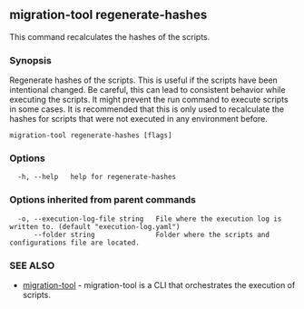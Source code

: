 ## migration-tool regenerate-hashes

This command recalculates the hashes of the scripts.

### Synopsis

Regenerate hashes of the scripts. This is useful if the scripts have been intentional changed.
Be careful, this can lead to consistent behavior while executing the scripts. It might prevent the run command to execute scripts in some cases.
It is recommended that this is only used to recalculate the hashes for scripts that were not executed in any environment before.


```
migration-tool regenerate-hashes [flags]
```

### Options

```
  -h, --help   help for regenerate-hashes
```

### Options inherited from parent commands

```
  -o, --execution-log-file string   File where the execution log is written to. (default "execution-log.yaml")
      --folder string               Folder where the scripts and configurations file are located.
```

### SEE ALSO

* [migration-tool](migration-tool.md)	 - migration-tool is a CLI that orchestrates the execution of scripts.

